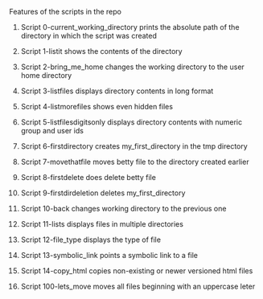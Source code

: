 Features of the scripts in the repo

1. Script 0-current_working_directory prints the absolute path of the directory in which the script was created
 
2. Script 1-listit shows the contents of the directory 
 
3. Script 2-bring_me_home changes the working directory to the user home directory 
 
4. Script 3-listfiles displays directory contents in long format
 
5. Script 4-listmorefiles shows even hidden files
 
6. Script 5-listfilesdigitsonly displays directory contents with numeric group and user ids
 
7. Script 6-firstdirectory creates my_first_directory in the tmp directory
 
8. Script 7-movethatfile moves betty file to the directory created earlier
 
9. Script 8-firstdelete does delete betty file
 
10. Script 9-firstdirdeletion deletes my_first_directory
 
11. Script 10-back changes working directory to the previous one
 
12. Script 11-lists displays files in multiple directories
 
13. Script 12-file_type displays the type of file
 
14. Script 13-symbolic_link points a symbolic link to a file
 
15. Script 14-copy_html copies non-existing or newer versioned html files
 
16. Script 100-lets_move moves all files beginning with an uppercase leter
